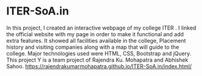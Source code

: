 # ITER-SoA.in
In this project, I created an interactive webpage of my college ITER . I linked the official website with my page in order to make it functional and add extra features. It showed all facilities available in the college, Placement history and visiting companies along with a map that will guide to the college. Major technologies used were HTML, CSS, Bootstrap and jQuery.
This project Y is a team project of Rajendra Ku. Mohapatra and Abhishek Sahoo.
 https://rajendrakumarmohapatra.github.io/ITER-SoA.in/index.html/
